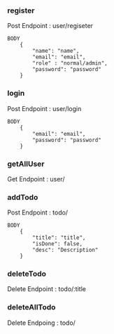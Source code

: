 ### register

Post
Endpoint : user/regiseter

```
BODY
    {
        "name": "name",
        "email": "email",
        "role" : "normal/admin",
        "password": "password"
    }
```

### login

Post
Endpoint : user/login

```
BODY
    {
        "email": "email",
        "password": "password"
    }
```

### getAllUser

Get
Endpoint : user/

### addTodo

Post
Endpoint : todo/

```
BODY
    {
        "title": "title",
        "isDone": false,
        "desc": "Description"
    }
```

### deleteTodo

Delete
Endpoint : todo/:title

### deleteAllTodo

Delete
Endpoing : todo/
